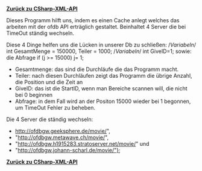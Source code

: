 [__Zurück zu CSharp-XML-API__](https://github.com/DerDannyF/CSharp-XML-API)

Dieses Programm hilft uns, indem es einen Cache anlegt welches das arbeiten mit der ofdb API erträglich gestaltet.
Beinhaltet 4 Server die bei TimeOut ständig wechseln. 

Diese 4 Dinge helfen uns die Lücken in unserer Db zu schließen:
/*Variabeln*/ int GesamtMenge = 150000, Teiler = 1000;
/*Variabeln*/ int GiveID=1; 
sowie: die Abfrage if (j >= 15000) j= 1;

- Gesamtmenge: das sind die Durchläufe die das Programm macht. 
- Teiler: nach diesen Durchläufen zeigt das Programm die übrige Anzahl, die Position und die Zeit an
- GiveID: das ist die StartID, wenn man Bereiche scannen will, die nicht bei 0 beginnen
- Abfrage: in dem Fall wird an der Positon 15000 wieder bei 1 begonnen, um TimeOut Fehler zu beheben.


Die 4 Server die ständig wechseln: 

- http://ofdbgw.geeksphere.de/movie/", 
- "http://ofdbgw.metawave.ch/movie/",
- "http://ofdbgw.h1915283.stratoserver.net/movie/" und 
- "http://ofdbgw.johann-scharl.de/movie/"};


[__Zurück zu CSharp-XML-API__](https://github.com/DerDannyF/CSharp-XML-API)
